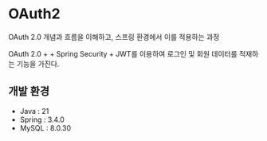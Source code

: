 # OAuth2
OAuth 2.0 개념과 흐름을 이해하고, 스프링 환경에서 이를 적용하는 과정

OAuth 2.0 + + Spring Security +  JWT를 이용하여 로그인 및 회원 데이터를 적재하는 기능을 가진다.

## 개발 환경
- Java : 21
- Spring : 3.4.0
- MySQL : 8.0.30
